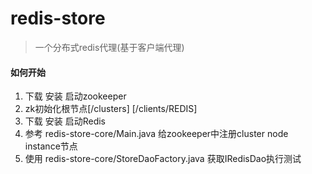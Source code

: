 # redis-store
>一个分布式redis代理(基于客户端代理)

#### 如何开始
1.  下载 安装 启动zookeeper
2.  zk初始化根节点[/clusters] [/clients/REDIS]
3.  下载 安装 启动Redis
4.  参考 redis-store-core/Main.java 给zookeeper中注册cluster node instance节点
5.  使用 redis-store-core/StoreDaoFactory.java 获取IRedisDao执行测试
